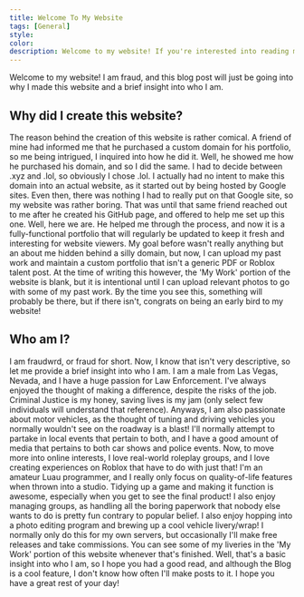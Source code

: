```yaml
---
title: Welcome To My Website
tags: [General]
style: 
color: 
description: Welcome to my website! If you're interested into reading more about me and why I created this website, feel free to read this blog post!
---
```


<link rel="shortcut icon" type="image/x-icon" href="{{ "/images/favicon.ico" | prepend: site.baseurl }}" >

Welcome to my website! I am fraud, and this blog post will just be going into why I made this website and a brief insight into who I am.

## Why did I create this website?
The reason behind the creation of this website is rather comical. A friend of mine had informed me that he purchased a custom domain for his portfolio, so me being intrigued, I inquired into how he did it. Well, he showed me how he purchased his domain, and so I did the same. I had to decide between .xyz and .lol, so obviously I chose .lol. I actually had no intent to make this domain into an actual website, as it started out by being hosted by Google sites. Even then, there was nothing I had to really put on that Google site, so my website was rather boring. That was until that same friend reached out to me after he created his GitHub page, and offered to help me set up this one. Well, here we are. He helped me through the process, and now it is a fully-functional portfolio that will regularly be updated to keep it fresh and interesting for website viewers. My goal before wasn't really anything but an about me hidden behind a silly domain, but now, I can upload my past work and maintain a custom portfolio that isn't a generic PDF or Roblox talent post. At the time of writing this however, the 'My Work' portion of the website is blank, but it is intentional until I can upload relevant photos to go with some of my past work. By the time you see this, something will probably be there, but if there isn't, congrats on being an early bird to my website!

## Who am I?
I am fraudwrd, or fraud for short. Now, I know that isn't very descriptive, so let me provide a brief insight into who I am. I am a male from Las Vegas, Nevada, and I have a huge passion for Law Enforcement. I've always enjoyed the thought of making a difference, despite the risks of the job. Criminal Justice is my honey, saving lives is my jam (only select few individuals will understand that reference). Anyways, I am also passionate about motor vehicles, as the thought of tuning and driving vehicles you normally wouldn't see on the roadway is a blast! I'll normally attempt to partake in local events that pertain to both, and I have a good amount of media that pertains to both car shows and police events. Now, to move more into online interests, I love real-world roleplay groups, and I love creating experiences on Roblox that have to do with just that! I'm an amateur Luau programmer, and I really only focus on quality-of-life features when thrown into a studio. Tidying up a game and making it function is awesome, especially when you get to see the final product! I also enjoy managing groups, as handling all the boring paperwork that nobody else wants to do is pretty fun contrary to popular belief. I also enjoy hopping into a photo editing program and brewing up a cool vehicle livery/wrap! I normally only do this for my own servers, but occasionally I'll make free releases and take commissions. You can see some of my liveries in the 'My Work' portion of this website whenever that's finished. Well, that's a basic insight into who I am, so I hope you had a good read, and although the Blog is a cool feature, I don't know how often I'll make posts to it. I hope you have a great rest of your day!
